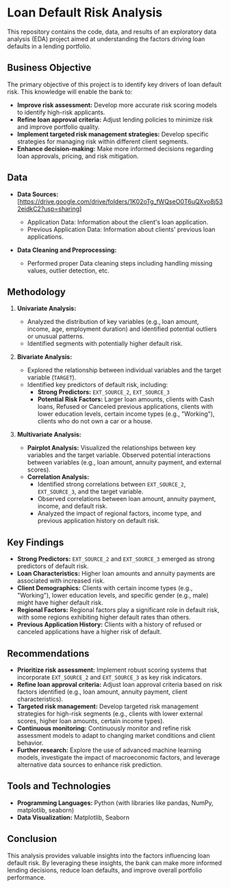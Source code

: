 # Loan Default Risk Analysis

This repository contains the code, data, and results of an exploratory data analysis (EDA) project aimed at understanding the factors driving loan defaults in a lending portfolio.

## Business Objective

The primary objective of this project is to identify key drivers of loan default risk. This knowledge will enable the bank to:

* **Improve risk assessment:** Develop more accurate risk scoring models to identify high-risk applicants.
* **Refine loan approval criteria:** Adjust lending policies to minimize risk and improve portfolio quality.
* **Implement targeted risk management strategies:** Develop specific strategies for managing risk within different client segments.
* **Enhance decision-making:** Make more informed decisions regarding loan approvals, pricing, and risk mitigation.

## Data

* **Data Sources:** [https://drive.google.com/drive/folders/1K02oTg_fWQseO0T6uQXvo8j532eidkC2?usp=sharing]
    * Application Data: Information about the client's loan application. 
    * Previous Application Data: Information about clients' previous loan applications. 

* **Data Cleaning and Preprocessing:**
    * Performed proper Data cleaning steps including handling missing values, outlier detection, etc.

## Methodology

1. **Univariate Analysis:**
    * Analyzed the distribution of key variables (e.g., loan amount, income, age, employment duration) and identified potential outliers or unusual patterns.
    * Identified segments with potentially higher default risk.

2. **Bivariate Analysis:**
    * Explored the relationship between individual variables and the target variable (`TARGET`).
    * Identified key predictors of default risk, including:
        * **Strong Predictors:** `EXT_SOURCE_2`, `EXT_SOURCE_3`
        * **Potential Risk Factors:** Larger loan amounts, clients with Cash loans, Refused or Canceled previous applications, clients with lower education levels, certain income types (e.g., "Working"), clients who do not own a car or a house.

3. **Multivariate Analysis:**
    * **Pairplot Analysis:** Visualized the relationships between key variables and the target variable. Observed potential interactions between variables (e.g., loan amount, annuity payment, and external scores).
    * **Correlation Analysis:** 
        * Identified strong correlations between `EXT_SOURCE_2`, `EXT_SOURCE_3`, and the target variable.
        * Observed correlations between loan amount, annuity payment, income, and default risk.
        * Analyzed the impact of regional factors, income type, and previous application history on default risk.

## Key Findings

* **Strong Predictors:** `EXT_SOURCE_2` and `EXT_SOURCE_3` emerged as strong predictors of default risk.
* **Loan Characteristics:** Higher loan amounts and annuity payments are associated with increased risk.
* **Client Demographics:** Clients with certain income types (e.g., "Working"), lower education levels, and specific gender (e.g., male) might have higher default risk.
* **Regional Factors:** Regional factors play a significant role in default risk, with some regions exhibiting higher default rates than others.
* **Previous Application History:** Clients with a history of refused or canceled applications have a higher risk of default.

## Recommendations

* **Prioritize risk assessment:** Implement robust scoring systems that incorporate `EXT_SOURCE_2` and `EXT_SOURCE_3` as key risk indicators.
* **Refine loan approval criteria:** Adjust loan approval criteria based on risk factors identified (e.g., loan amount, annuity payment, client characteristics).
* **Targeted risk management:** Develop targeted risk management strategies for high-risk segments (e.g., clients with lower external scores, higher loan amounts, certain income types).
* **Continuous monitoring:** Continuously monitor and refine risk assessment models to adapt to changing market conditions and client behavior.
* **Further research:** Explore the use of advanced machine learning models, investigate the impact of macroeconomic factors, and leverage alternative data sources to enhance risk prediction.

## Tools and Technologies

* **Programming Languages:** Python (with libraries like pandas, NumPy, matplotlib, seaborn)
* **Data Visualization:** Matplotlib, Seaborn

## Conclusion

This analysis provides valuable insights into the factors influencing loan default risk. By leveraging these insights, the bank can make more informed lending decisions, reduce loan defaults, and improve overall portfolio performance.
